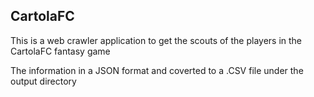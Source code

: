 ## CartolaFC
This is a web crawler application to get the scouts of the players in the CartolaFC fantasy game

The information in a JSON format and coverted to a .CSV file under the output directory
